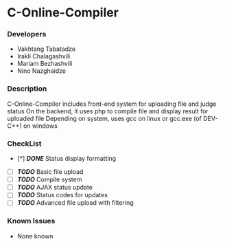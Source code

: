 # C-Online-Compiler

### Developers
*	Vakhtang Tabatadze
*	Irakli Chalagashvili
*	Mariam Bezhashvili
*	Nino Nazghaidze

### Description
C-Online-Compiler includes front-end system for uploading file and judge status
On the backend, it uses php to compile file and display result for uploaded file
Depending on system, uses gcc on linux or gcc.exe (of DEV-C++) on windows

### CheckList
*   [*] ***DONE*** Status display formatting
*	[ ] ***TODO*** Basic file upload
*	[ ] ***TODO*** Compile system
*	[ ] ***TODO*** AJAX status update
*	[ ] ***TODO*** Status codes for updates
*	[ ] ***TODO*** Advanced file upload with filtering

### Known Issues
*	None known